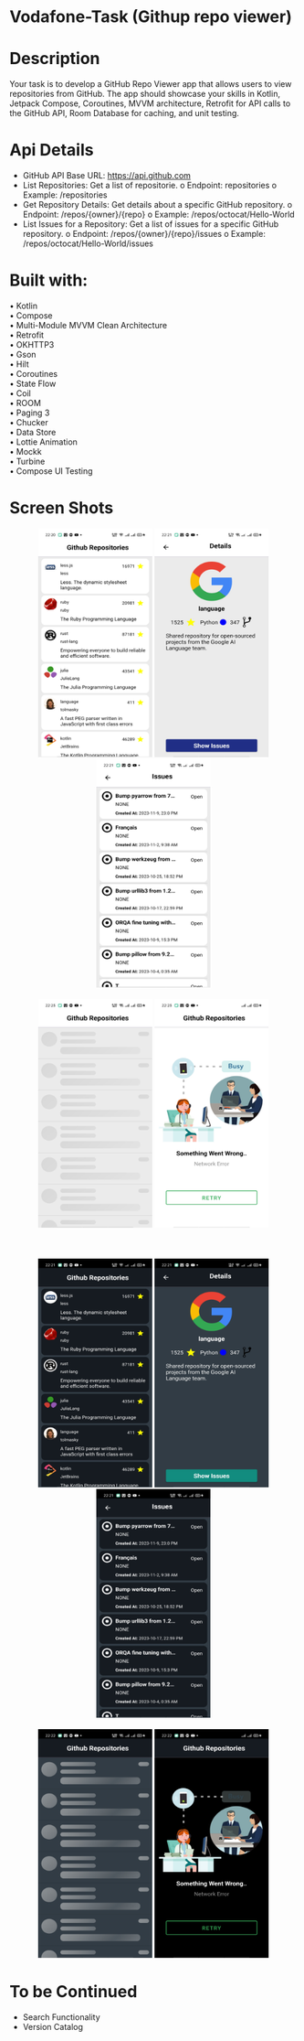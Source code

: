 # Vodafone-Task (Githup repo viewer)
# Description
Your task is to develop a GitHub Repo Viewer app that allows users to view repositories from GitHub. 
The app should showcase your skills in Kotlin, Jetpack Compose, Coroutines, MVVM architecture, Retrofit for API calls to the GitHub API, Room Database for caching, and unit testing.

# Api Details
-	GitHub API Base URL: https://api.github.com
-	List Repositories: Get a list of repositorie.
    o	Endpoint:  repositories
    o	Example: /repositories
-	Get Repository Details: Get details about a specific GitHub repository.
    o	Endpoint: /repos/{owner}/{repo}
    o	Example: /repos/octocat/Hello-World
-	List Issues for a Repository: Get a list of issues for a specific GitHub repository.
    o	Endpoint: /repos/{owner}/{repo}/issues
    o	Example: /repos/octocat/Hello-World/issues

# Built with:
• Kotlin<br />
• Compose<br />
• Multi-Module MVVM Clean Architecture<br />
• Retrofit<br />
• OKHTTP3<br />
• Gson<br />
• Hilt<br />
• Coroutines<br />
• State Flow<br />
• Coil<br />
• ROOM<br />
• Paging 3<br />
• Chucker<br />
• Data Store<br />
• Lottie Animation<br />
• Mockk<br />
• Turbine<br />
• Compose UI Testing<br />


# Screen Shots
<p align="center">
<img src = "screenshots/trending_light.jpg"  height="400" width = "200">
<img src = "screenshots/details_light.jpg" height="400" width = "200">
<img src = "screenshots/issues_light.jpg" height="400" width = "200">
<br />
<br />
<img src = "screenshots/shimmer_light.jpg"  height="400" width = "200">
<img src = "screenshots/error_light.jpg" height="400" width = "200">
<br />
<br />
<br />
<br />
<img src = "screenshots/trending_dark.jpg"  height="400" width = "200">
<img src = "screenshots/details_dark.jpg" height="400" width = "200">
<img src = "screenshots/issues_dark.jpg"  height="400" width = "200">
<br />
<br />
<img src = "screenshots/shimmer_dark.jpg" height="400" width = "200">
<img src = "screenshots/error_dark.jpg"  height="400" width = "200">
</p>

# To be Continued
- Search Functionality
- Version Catalog

